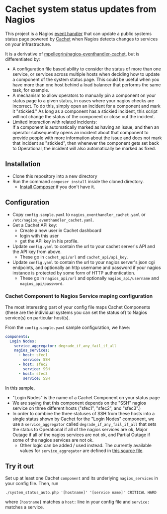 # Cachet system status updates from Nagios

This project is a Nagios [event handler](https://assets.nagios.com/downloads/nagioscore/docs/nagioscore/3/en/eventhandlers.html)
that can update a public systems status page powered by [Cachet](https://cachethq.io/) when Nagios detects
changes to services on your infrastructure.

It is a derivative of [mpellegrin/nagios-eventhandler-cachet](https://github.com/mpellegrin/nagios-eventhandler-cachet),
but is differentiated by:
  * A configuration file based ability to consider the status of more than one
    service, or services across multiple hosts when deciding how to update a component
    of the system status page. This could be useful when you have more than one host
    behind a load balancer that performs the same task, for example.
  * A mechanism to allow operators to manually pin a component on your status page to a
    given status, in cases where your nagios checks are incorrect. To do this, simply
    open an incident for a component and mark it "stickied." As long as a component has
    a stickied incident, this script will not change the status of the component or close
    out the incident.
  * Limited interaction with related incidents:  
    If a component is automatically marked as having an issue, and then an operator
    subsequently opens an incident about that component to provide people with more
    information about the issue and does not mark that incident as "stickied", then
    whenever the component gets set back to Operational, the incident will also
    automatically be marked as fixed.

## Installation
  * Clone this repository into a new directory  
  * Run the command `composer install` inside the cloned directory.
      * [Install Composer](https://getcomposer.org/download/) if you don't have it.
      
## Configuration
  * Copy `config.sample.yaml` to `nagios_eventhandler_cachet.yaml` or `/etc/nagios_eventhandler_cachet.yaml`.
  * Get a Cachet API key:
      * Create a new user in Cachet dashboard
      * login with this user
      * get the API key in his profile.
  * Update `config.yaml` to contain the url to your cachet server's API and the API key from above.
      * These go in `cachet_api/url` and `cachet_api/api_key`.
  * Update `config.yaml` to contain the url to your nagios server's json cgi endpoints, and optionally an http username
    and password if your nagios instance is protected by some form of HTTP authentication. 
      * These go in `nagios_api/url` and optionally `nagios_api/username` and `nagios_api/password`.
      
### Cachet Component to Nagios Service maping configuration
The most interesting part of your config file maps Cachet Components (these are the individual systems
you can set the status of) to Nagios service(s) on particular host(s).

From the `config.sample.yaml` sample configuration, we have:
```yaml
components:
  Login Nodes:
    service_aggregator: degrade_if_any_fail_if_all
    nagios_services:
      - host: sfec1
        service: SSH
      - host: sfec2
        service: SSH
      - host: sfec3
        service: SSH
``` 
In this sample,
  * "Login Nodes" is the name of a Cachet Component on your status page
  * We are saying that this component depends on the "SSH" nagios service on three different
    hosts ("sfec1", "sfec2", and "sfec3".)
  * In order to combine the three statuses of SSH from these hosts into a single status
    shown by Cachet for the "Login Nodes" component, we use a `service_aggregator` called
    `degrade_if_any_fail_if_all` that sets the status to Operational if all of the nagios
     services are ok, Major Outage if all of the nagios services are not ok, and Partial
     Outage if some of the nagios services are not ok.
     * Other logic can be added / used instead. The currently available values for
     `service_aggregator` are defined in [this source file](https://github.umn.edu/mbaynton/nagios-eventhandler-cachet/blob/master/src/ServiceAggregator/ServiceAggregatorProvider.php).
     
## Try it out
Set up at least one Cachet `component` and its underlying `nagios_services` in your config file.
Then, run  
```
./system_status_auto.php '[hostname]' '[service name]' CRITICAL HARD
```
where `[hostname]` matches a `host:` line in your config file and `service:` matches a service.